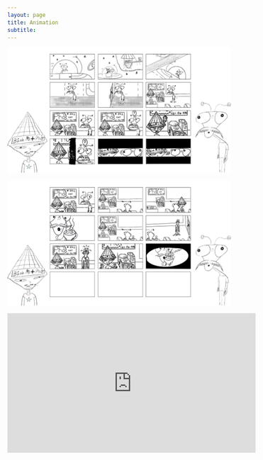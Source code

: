 ```yaml
---
layout: page
title: Animation
subtitle: 
---
```


![Pho Titan Storyboard 1](assets/img/Animations/JGMStoryboardPg1.png)

![Pho Titan Storyboard 2](assets/img/Animations/JGMStoryboardPg2.png)

<iframe width="560" height="315" src="https://www.youtube.com/embed/7qhCoitBQ_E" title="YouTube video player" frameborder="0" allow="accelerometer; autoplay; clipboard-write; encrypted-media; gyroscope; picture-in-picture" allowfullscreen></iframe>
